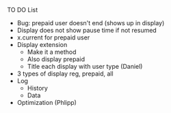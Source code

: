 TO DO List

- Bug: prepaid user doesn't end (shows up in display)
- Display does not show pause time if not resumed
- x.current for prepaid user
- Display extension
	- Make it a method
	- Also display prepaid
	- Title each display with user type (Daniel)
- 3 types of display reg, prepaid, all
- Log
	- History
	- Data
- Optimization (Phlipp)